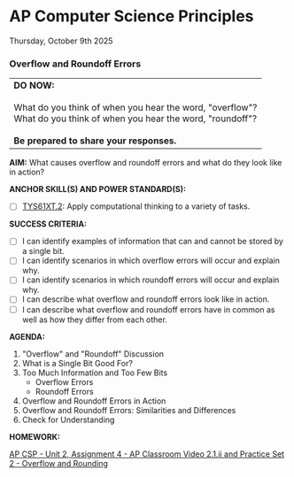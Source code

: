 # AP Computer Science Principles
Thursday, October 9th 2025

### Overflow and Roundoff Errors

<table>
  <tr>
    <td>
      <b>DO NOW:</b><br><br>
      What do you think of when you hear the word, "overflow"?<br>
      What do you think of when you hear the word, "roundoff"?<br><br>
      <b>Be prepared to share your responses.</b>
   </td>
  </tr>
</table>

**AIM:** What causes overflow and roundoff errors and what do they look like in action?

**ANCHOR SKILL(S) AND POWER STANDARD(S):** 

- [ ] <ins>TYS61XT.2</ins>: Apply computational thinking to a variety of tasks.
 
**SUCCESS CRITERIA:**
- [ ] I can identify examples of information that can and cannot be stored by a single bit.
- [ ] I can identify scenarios in which overflow errors will occur and explain why.
- [ ] I can identify scenarios in which roundoff errors will occur and explain why.
- [ ] I can describe what overflow and roundoff errors look like in action.
- [ ] I can describe what overflow and roundoff errors have in common as well as how they differ from each other.

**AGENDA:**

1. "Overflow" and "Roundoff" Discussion
2. What is a Single Bit Good For?
3. Too Much Information and Too Few Bits
     * Overflow Errors
     * Roundoff Errors
4. Overflow and Roundoff Errors in Action
5. Overflow and Roundoff Errors: Similarities and Differences
6. Check for Understanding

**HOMEWORK:** 

[AP CSP - Unit 2, Assignment 4 - AP Classroom Video 2.1.ii and Practice Set 2 - Overflow and Rounding](https://github.com/MrJSwotinsky/AP_Computer_Science_Principles_2025_2026/blob/main/Unit_2_Digital_Information/Assignments/Assignment_04_AP_Classroom_Video2.1ii_and_Practice_Set_2.md)
